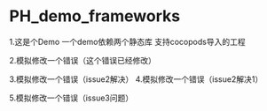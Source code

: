 # PH_demo_frameworks



1.这是个Demo 一个demo依赖两个静态库 支持cocopods导入的工程

2.模拟修改一个错误（这个错误已经修改）


3.模拟修改一个错误（issue2解决）
4.模拟修改一个错误（issue2解决1）


5.模拟修改一个错误（issue3问题）

